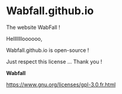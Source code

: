 # Wabfall.github.io
The website WabFall !

Hellllllloooooo,

Wabfall.github.io is open-source !

Just respect this license ...
Thank you !

__Wabfall__

https://www.gnu.org/licenses/gpl-3.0.fr.html
